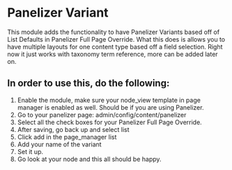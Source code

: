 # Panelizer Variant

This module adds the functionality to have Panelizer Variants based off of List Defaults in Panelizer Full Page Override.  What this does is allows you to have multiple layouts for one content type based off a field selection.  Right now it just works with
taxonomy term reference, more can be added later on.

## In order to use this, do the following:
1. Enable the module, make sure your node_view template in page manager is enabled as well.  Should be if you are using Panelizer.
2. Go to your panelizer page: admin/config/content/panelizer
3. Select all the check boxes for your Panelizer Full Page Override.
4. After saving, go back up and select list
5. Click add in the page_manager list
6. Add your name of the variant
7. Set it up.
8. Go look at your node and this all should be happy.
